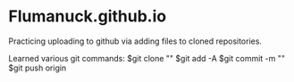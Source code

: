 # Flumanuck.github.io
Practicing uploading to github via adding files to cloned repositories.

Learned various git commands:
$git clone "<git respository ssh link>"
$git add -A
$git commit -m "<message-that-describes-the-commit>"
$git push origin
